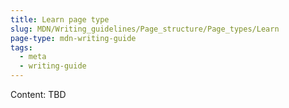 ```yaml
---
title: Learn page type
slug: MDN/Writing_guidelines/Page_structure/Page_types/Learn
page-type: mdn-writing-guide
tags:
  - meta
  - writing-guide
---
```


Content: TBD